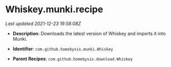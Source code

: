 # Whiskey.munki.recipe

_Last updated 2021-12-23 19:58:08Z_

- **Description**: Downloads the latest version of Whiskey and imports it into Munki.

- **Identifier**: `com.github.homebysix.munki.Whiskey`

- **Parent Recipes**: `com.github.homebysix.download.Whiskey`